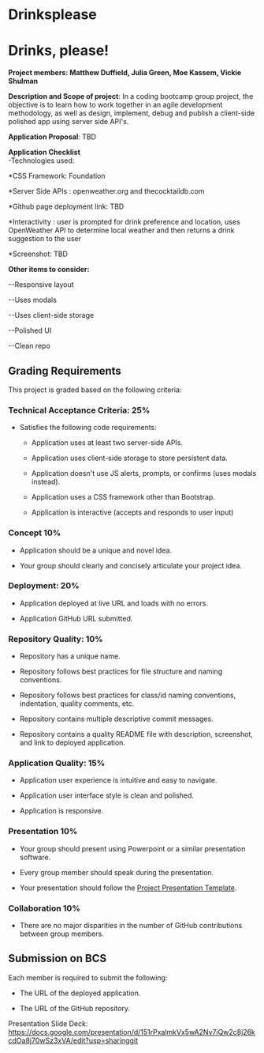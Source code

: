 # Drinksplease
# Drinks, please!

**Project members:  Matthew Duffield, Julia Green, Moe Kassem, Vickie Shulman**


**Description and Scope of project**: In a coding bootcamp group project, the objective is to learn how to work together in an agile development methodology, as well as design, implement, debug and publish a client-side polished app using server side API's.

**Application Proposal**: TBD

**Application Checklist**  
-Technologies used:

  *CSS Framework: Foundation

  *Server Side APIs : openweather.org and thecocktaildb.com

  *Github page deployment link: TBD

  *Interactivity : user is prompted for drink preference and location, uses OpenWeather API to determine local weather and then returns a drink suggestion to the user

  *Screenshot: TBD


**Other items to consider:**

--Responsive layout

--Uses modals

--Uses client-side storage 

--Polished UI

--Clean repo


## Grading Requirements

This project is graded based on the following criteria:

### Technical Acceptance Criteria: 25%

* Satisfies the following code requirements:

	* Application uses at least two server-side APIs.

    * Application uses client-side storage to store persistent data.

    * Application doesn't use JS alerts, prompts, or confirms (uses modals instead).

    * Application uses a CSS framework other than Bootstrap.

    * Application is interactive (accepts and responds to user input)

### Concept 10%

* Application should be a unique and novel idea.

* Your group should clearly and concisely articulate your project idea.

### Deployment: 20%

* Application deployed at live URL and loads with no errors.

* Application GitHub URL submitted.

### Repository Quality: 10%

* Repository has a unique name.

* Repository follows best practices for file structure and naming conventions.

* Repository follows best practices for class/id naming conventions, indentation, quality comments, etc.

* Repository contains multiple descriptive commit messages.

* Repository contains a quality README file with description, screenshot, and link to deployed application.

### Application Quality: 15%

* Application user experience is intuitive and easy to navigate.

* Application user interface style is clean and polished.

* Application is responsive.

### Presentation 10%

* Your group should present using Powerpoint or a similar presentation software.

* Every group member should speak during the presentation.

* Your presentation should follow the [Project Presentation Template](https://docs.google.com/presentation/d/1_u8TKy5zW5UlrVQVnyDEZ0unGI2tjQPDEpA0FNuBKAw/edit?usp=sharing).

### Collaboration 10%

* There are no major disparities in the number of GitHub contributions between group members.


## Submission on BCS

Each member is required to submit the following:

* The URL of the deployed application.

* The URL of the GitHub repository.





Presentation Slide Deck: https://docs.google.com/presentation/d/151rPxalmkVx5wA2Nv7iQw2c8j26kcdOa8j70wSz3xVA/edit?usp=sharinggit 